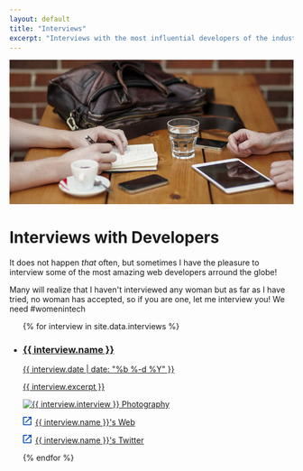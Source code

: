 ```yaml
---
layout: default
title: "Interviews"
excerpt: "Interviews with the most influential developers of the industry and people think interesting to follow because of their work."
---
```


<div class="">
  <img src="/assets/images/section-interviews.jpg" alt="Photography by Alejandro Escamilla" />
  <h1 class="">Interviews with Developers</h1>
</div>

It does not happen _that_ often, but sometimes I have the pleasure to interview some of the most amazing web developers arround the globe!

Many will realize that I haven't interviewed any woman but as far as I have tried, no woman has accepted, so if you are one, let me interview you! We need #womenintech

<ul class="">
    {% for interview in site.data.interviews %}
        <li class="">
            <a class="" href="/interviews/{{ interview.interview_url }}">
                <h3 class="">{{ interview.name }}</h3>
                <time class="" datetime="{{ interview.date }}">{{ interview.date | date: "%b %-d %Y" }}</time>
                <p class="">{{ interview.excerpt }}</p>
                    <img class="" src="{{ interview.image_url }}" alt="{{ interview.interview }} Photography"/>
            </a>
            <p class="">
                <svg style="width:15px;height:15px; margin-right: 3px;" xmlns="http://www.w3.org/2000/svg" viewBox="-187 61.7 24 24">
                    <path fill="#0047BB" d="M-172.3 61.7v2.7h4.8l-13.1 13.1 1.9 1.9 13.1-13.1v4.8h2.7v-9.3m-2.8 21.3h-18.7V64.4h9.3v-2.7h-9.3c-1.5 0-2.7 1.2-2.7 2.7v18.7c0 1.5 1.2 2.7 2.7 2.7h18.7c1.5 0 2.7-1.2 2.7-2.7v-9.3h-2.7v9.3z"/>
                </svg>
                <a href="{{ interview.interview_web }}" target="_blank">{{ interview.name }}'s Web</a>
            </p>
            <p class="">
                <svg style="width:15px;height:15px; margin-right: 3px;" xmlns="http://www.w3.org/2000/svg" viewBox="-187 61.7 24 24">
                    <path fill="#0047BB" d="M-172.3 61.7v2.7h4.8l-13.1 13.1 1.9 1.9 13.1-13.1v4.8h2.7v-9.3m-2.8 21.3h-18.7V64.4h9.3v-2.7h-9.3c-1.5 0-2.7 1.2-2.7 2.7v18.7c0 1.5 1.2 2.7 2.7 2.7h18.7c1.5 0 2.7-1.2 2.7-2.7v-9.3h-2.7v9.3z"/>
                </svg>
                <a href="{{ interview.interview_twitter }}" target="_blank">{{ interview.name }}'s Twitter</a>
            </p>
        </li>
    {% endfor %}
</ul>
